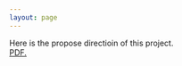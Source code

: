 ```yaml
---
layout: page  
---
```

Here is the propose directioin of this project.  
<a href="https://szuhannah.github.io/Microbial-graph/docs/proposal-stats992.pdf" target="_blank">PDF.</a>
